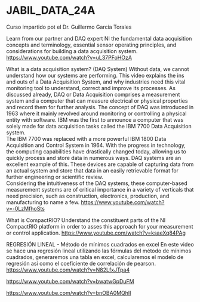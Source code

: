 # JABIL_DATA_24A
Curso impartido pot el Dr. Guillermo García Torales 

Learn from our partner and DAQ expert NI the fundamental data acquisition concepts and terminology,
essential sensor operating principles, and considerations for building a data acquisition system.
https://www.youtube.com/watch?v=uL37PFoHOzA


What is a data acquisition system? (DAQ System)
Without data, we cannot understand how our systems are performing.
This video explains the ins and outs of a Data Acquisition System,
and why industries need this vital monitoring tool to understand,
correct and improve its processes.
As discussed already, DAQ or Data Acquisition comprises a measurement system
and a computer that can measure electrical or physical properties and record
them for further analysis. 
The concept of DAQ was introduced in 1963 where it mainly revolved around
monitoring or controlling a physical entity with software. IBM was the first
to announce a computer that was solely made for data acquisition tasks
called the IBM 7700 Data Acquisition system.  
The IBM 7700 was replaced with a more powerful IBM 1800 Data Acquisition
and Control System in 1964. With the progress in technology,
the computing capabilities have drastically changed today,
allowing us to quickly process and store data in numerous ways. 
DAQ systems are an excellent example of this.
These devices are capable of capturing data from an actual system
and store that data in an easily retrievable format for further
engineering or scientific review.  
Considering the intuitiveness of the DAQ systems, these computer-based
measurement systems are of critical importance in a variety of
verticals that need precision, such as construction, electronics,
production, and manufacturing to name a few.
https://www.youtube.com/watch?v=-0LzMfhoSts


What is CompactRIO?
Understand the constituent parts of the NI CompactRIO platform in order to asses this
approach for your measurement or control application.
https://www.youtube.com/watch?v=ksaeXq84PAg


REGRESIÓN LINEAL - Método de mínimos cuadrados en excel
En este video se hace una regresión lineal utilizando las fórmulas del método de mínimos cuadrados,
generaremos una tabla en excel, calcularemos el modelo de regresión asi como el coeficiente de correlación de pearson.
https://www.youtube.com/watch?v=N82LfxJTpa4

https://www.youtube.com/watch?v=bwatwGpDuFM

https://www.youtube.com/watch?v=bnOBA0MQhlI
